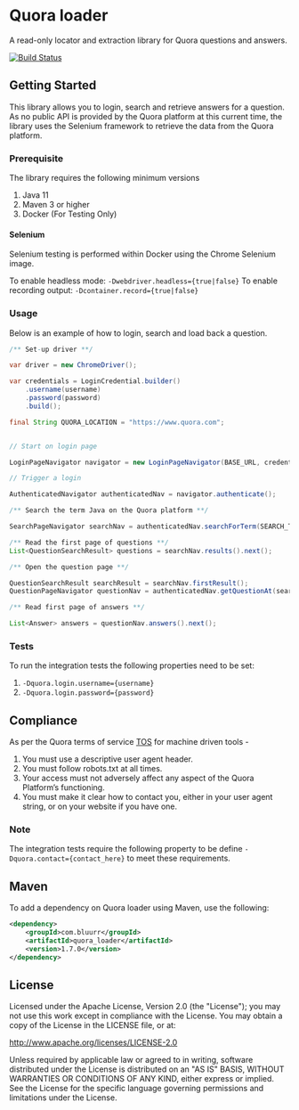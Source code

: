 # Quora loader

A read-only locator and extraction library for Quora questions and answers.

[![Build Status](https://dev.azure.com/open-source-bluurr-io/quora-loader-project/_apis/build/status/bluurr.quora-loader?branchName=master)](https://dev.azure.com/open-source-bluurr-io/quora-loader-project/_build/latest?definitionId=2&branchName=master)

## Getting Started
This library allows you to login, search and retrieve answers for a question. As no public API is provided by the Quora platform at this current time, the library uses the Selenium framework to retrieve the data from the Quora platform.

### Prerequisite
The library requires the following minimum versions
1. Java 11
2. Maven 3 or higher
3. Docker (For Testing Only)

#### Selenium

Selenium testing is performed within Docker using the Chrome Selenium image. 

To enable headless mode: `-Dwebdriver.headless={true|false}`
To enable recording output: `-Dcontainer.record={true|false}`

### Usage
Below is an example of how to login, search and load back a question.


```Java
/** Set-up driver **/

var driver = new ChromeDriver();

var credentials = LoginCredential.builder()
    .username(username)
    .password(password)
    .build();

final String QUORA_LOCATION = "https://www.quora.com";


// Start on login page

LoginPageNavigator navigator = new LoginPageNavigator(BASE_URL, credentials, driver);

// Trigger a login

AuthenticatedNavigator authenticatedNav = navigator.authenticate();

/** Search the term Java on the Quora platform **/

SearchPageNavigator searchNav = authenticatedNav.searchForTerm(SEARCH_TERM);

/** Read the first page of questions **/
List<QuestionSearchResult> questions = searchNav.results().next();

/** Open the question page **/

QuestionSearchResult searchResult = searchNav.firstResult();
QuestionPageNavigator questionNav = authenticatedNav.getQuestionAt(searchResult.getLocation());

/** Read first page of answers **/

List<Answer> answers = questionNav.answers().next();

```
### Tests
To run the integration tests the following properties need to be set:
1. `-Dquora.login.username={username}`
2. `-Dquora.login.password={password}`

## Compliance

As per the Quora terms of service [TOS](https://www.quora.com/about/tos) for machine driven tools - 

1. You must use a descriptive user agent header.
2. You must follow robots.txt at all times.
3. Your access must not adversely affect any aspect of the Quora Platform’s functioning.
4. You must make it clear how to contact you, either in your user agent string, or on your website if you have one.

### Note
The integration tests require the following property to be define `-Dquora.contact={contact_here}` to meet these requirements.

## Maven
To add a dependency on Quora loader using Maven, use the following:

```xml
<dependency>
    <groupId>com.bluurr</groupId>
    <artifactId>quora_loader</artifactId>
    <version>1.7.0</version>
</dependency>
```

## License
Licensed under the Apache License, Version 2.0 (the "License"); you may not use this work except in compliance with the License. You may obtain a copy of the License in the LICENSE file, or at:

http://www.apache.org/licenses/LICENSE-2.0

Unless required by applicable law or agreed to in writing, software distributed under the License is distributed on an "AS IS" BASIS, WITHOUT WARRANTIES OR CONDITIONS OF ANY KIND, either express or implied. See the License for the specific language governing permissions and limitations under the License.
